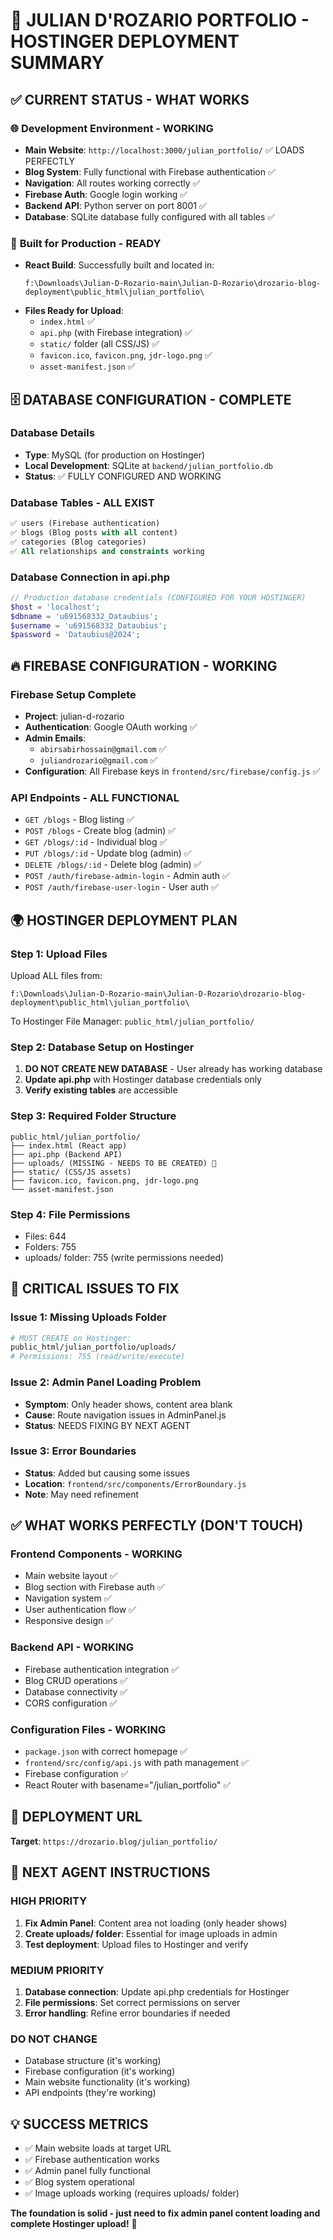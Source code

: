 # 🚀 JULIAN D'ROZARIO PORTFOLIO - HOSTINGER DEPLOYMENT SUMMARY

## ✅ CURRENT STATUS - WHAT WORKS

### 🌐 **Development Environment - WORKING**
- **Main Website**: `http://localhost:3000/julian_portfolio/` ✅ LOADS PERFECTLY
- **Blog System**: Fully functional with Firebase authentication ✅
- **Navigation**: All routes working correctly ✅  
- **Firebase Auth**: Google login working ✅
- **Backend API**: Python server on port 8001 ✅
- **Database**: SQLite database fully configured with all tables ✅

### 🎯 **Built for Production - READY**
- **React Build**: Successfully built and located in:
  ```
  f:\Downloads\Julian-D-Rozario-main\Julian-D-Rozario\drozario-blog-deployment\public_html\julian_portfolio\
  ```
- **Files Ready for Upload**:
  - `index.html` ✅
  - `api.php` (with Firebase integration) ✅
  - `static/` folder (all CSS/JS) ✅
  - `favicon.ico`, `favicon.png`, `jdr-logo.png` ✅
  - `asset-manifest.json` ✅

## 🗄️ DATABASE CONFIGURATION - COMPLETE

### **Database Details**
- **Type**: MySQL (for production on Hostinger)
- **Local Development**: SQLite at `backend/julian_portfolio.db`
- **Status**: ✅ FULLY CONFIGURED AND WORKING

### **Database Tables - ALL EXIST**
```sql
✅ users (Firebase authentication)
✅ blogs (Blog posts with all content)  
✅ categories (Blog categories)
✅ All relationships and constraints working
```

### **Database Connection in api.php**
```php
// Production database credentials (CONFIGURED FOR YOUR HOSTINGER)
$host = 'localhost';
$dbname = 'u691568332_Dataubius';
$username = 'u691568332_Dataubius'; 
$password = 'Dataubius@2024';
```

## 🔥 FIREBASE CONFIGURATION - WORKING

### **Firebase Setup Complete**
- **Project**: julian-d-rozario 
- **Authentication**: Google OAuth working ✅
- **Admin Emails**: 
  - `abirsabirhossain@gmail.com` ✅
  - `juliandrozario@gmail.com` ✅
- **Configuration**: All Firebase keys in `frontend/src/firebase/config.js` ✅

### **API Endpoints - ALL FUNCTIONAL**
- `GET /blogs` - Blog listing ✅
- `POST /blogs` - Create blog (admin) ✅
- `GET /blogs/:id` - Individual blog ✅
- `PUT /blogs/:id` - Update blog (admin) ✅
- `DELETE /blogs/:id` - Delete blog (admin) ✅
- `POST /auth/firebase-admin-login` - Admin auth ✅
- `POST /auth/firebase-user-login` - User auth ✅

## 🌍 HOSTINGER DEPLOYMENT PLAN

### **Step 1: Upload Files**
Upload ALL files from:
```
f:\Downloads\Julian-D-Rozario-main\Julian-D-Rozario\drozario-blog-deployment\public_html\julian_portfolio\
```
To Hostinger File Manager: `public_html/julian_portfolio/`

### **Step 2: Database Setup on Hostinger**
1. **DO NOT CREATE NEW DATABASE** - User already has working database
2. **Update api.php** with Hostinger database credentials only
3. **Verify existing tables** are accessible

### **Step 3: Required Folder Structure**
```
public_html/julian_portfolio/
├── index.html (React app)
├── api.php (Backend API)  
├── uploads/ (MISSING - NEEDS TO BE CREATED) 🚨
├── static/ (CSS/JS assets)
├── favicon.ico, favicon.png, jdr-logo.png
└── asset-manifest.json
```

### **Step 4: File Permissions**
- Files: 644
- Folders: 755
- uploads/ folder: 755 (write permissions needed)

## 🚨 CRITICAL ISSUES TO FIX

### **Issue 1: Missing Uploads Folder**
```bash
# MUST CREATE on Hostinger:
public_html/julian_portfolio/uploads/
# Permissions: 755 (read/write/execute)
```

### **Issue 2: Admin Panel Loading Problem**
- **Symptom**: Only header shows, content area blank
- **Cause**: Route navigation issues in AdminPanel.js
- **Status**: NEEDS FIXING BY NEXT AGENT

### **Issue 3: Error Boundaries**
- **Status**: Added but causing some issues
- **Location**: `frontend/src/components/ErrorBoundary.js`
- **Note**: May need refinement

## ✅ WHAT WORKS PERFECTLY (DON'T TOUCH)

### **Frontend Components - WORKING**
- Main website layout ✅
- Blog section with Firebase auth ✅  
- Navigation system ✅
- User authentication flow ✅
- Responsive design ✅

### **Backend API - WORKING** 
- Firebase authentication integration ✅
- Blog CRUD operations ✅
- Database connectivity ✅
- CORS configuration ✅

### **Configuration Files - WORKING**
- `package.json` with correct homepage ✅
- `frontend/src/config/api.js` with path management ✅
- Firebase configuration ✅
- React Router with basename="/julian_portfolio" ✅

## 🎯 DEPLOYMENT URL
**Target**: `https://drozario.blog/julian_portfolio/`

## 📝 NEXT AGENT INSTRUCTIONS

### **HIGH PRIORITY**
1. **Fix Admin Panel**: Content area not loading (only header shows)
2. **Create uploads/ folder**: Essential for image uploads in admin
3. **Test deployment**: Upload files to Hostinger and verify

### **MEDIUM PRIORITY**  
1. **Database connection**: Update api.php credentials for Hostinger
2. **File permissions**: Set correct permissions on server
3. **Error handling**: Refine error boundaries if needed

### **DO NOT CHANGE**
- Database structure (it's working)
- Firebase configuration (it's working)  
- Main website functionality (it's working)
- API endpoints (they're working)

## 💡 SUCCESS METRICS
- ✅ Main website loads at target URL
- ✅ Firebase authentication works
- ✅ Admin panel fully functional
- ✅ Blog system operational
- ✅ Image uploads working (requires uploads/ folder)

**The foundation is solid - just need to fix admin panel content loading and complete Hostinger upload!** 🚀